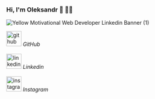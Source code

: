 ### Hi, I'm Oleksandr :wave: :man_technologist:	
![Yellow Motivational Web Developer Linkedin Banner (1)](https://user-images.githubusercontent.com/67265548/172699413-e7defe4c-49a0-40bc-af88-53ff4fe346b1.gif)






[<img src='https://cdn.jsdelivr.net/npm/simple-icons@3.0.1/icons/github.svg' alt='github' height='40'>](https://github.com/Joneroom) _GitHub_ <br><br> [<img src='https://cdn.jsdelivr.net/npm/simple-icons@3.0.1/icons/linkedin.svg' alt='linkedin' height='40'>](https://www.linkedin.com/in/oleksandr-manuilenko/) _Linkedin_ <br><br> [<img src='https://cdn.jsdelivr.net/npm/simple-icons@3.0.1/icons/instagram.svg' alt='instagram' height='40'>](https://www.instagram.com/joneroom/)  _Instagram_

